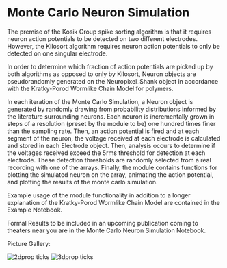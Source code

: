 # Monte Carlo Neuron Simulation
The premise of the Kosik Group spike sorting algorithm is that it requires neuron action potentials to be detected on two different electrodes. However, the Kilosort algorithm requires neuron action potentials to only be detected on one singular electrode.

In order to determine which fraction of action potentials are picked up by both algorithms as opposed to only by Kilosort, Neuron objects are pseudorandomly generated on the Neuropixel_Shank object in accordance with the Kratky-Porod Wormlike Chain Model for polymers. 

In each iteration of the Monte Carlo Simulation, a Neuron object is generated by randomly drawing from probability distributions informed by the literature surrounding neurons. Each neuron is incrementally grown in steps of a resolution (preset by the module to be) one hundred times finer than the sampling rate. Then, an action potential is fired and at each segment of the neuron, the voltage received at each electrode is calculated and stored in each Electrode object. Then, analysis occurs to determine if the voltages received exceed the 5rms threshold for detection at each electrode. These detection thresholds are randomly selected from a real recording with one of the arrays. Finally, the module contains functions for plotting the simulated neuron on the array, animating the action potential, and plotting the results of the monte carlo simulation.

Example usage of the module functionality in addition to a longer explanation of the Kratky-Porod Wormlike Chain Model are contained in the Example Notebook. 

Formal Results to be included in an upcoming publication coming to theaters near you are in the Monte Carlo Neuron Simulation Notebook.

Picture Gallery:

![2dprop ticks](https://github.com/Jezen5Volk/MCNeuronSim/assets/138075884/892a9af0-2529-44bf-bf86-3cac6558873d)
![3dprop ticks](https://github.com/Jezen5Volk/MCNeuronSim/assets/138075884/7359fb1c-c093-4c16-a11c-778bdbb9a0ef)


